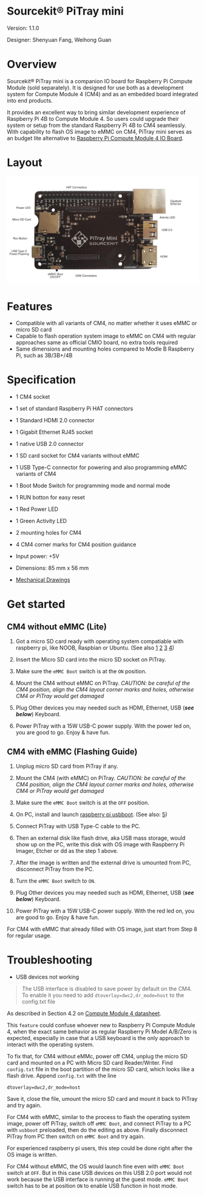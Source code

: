 Sourcekit&reg; PiTray mini
===

Version: 1.1.0

Designer: Shenyuan Fang, Weihong Guan

# Overview

Sourcekit&reg; PiTray mini is a companion IO board for Raspberry Pi Compute Module (sold separately). It is designed for use both as a development system for Compute Module 4 (CM4) and as an embedded board integrated into end products.

It provides an excellent way to bring similar development experience of Raspberry Pi 4B to Compute Module 4. So users could upgrade their system or setup from the standard Raspberry Pi 4B to CM4 seamlessly. With capability to flash OS image to eMMC on CM4, PiTray mini serves as an budget lite alternative to [Raspberry Pi Compute Module 4 IO Board](https://www.raspberrypi.org/products/compute-module-4-io-board/).

# Layout

![layout](./PiTray-mini-layout.jpg)

# Features

* Compatible with all variants of CM4, no matter whether it uses eMMC or micro SD card
* Capable to flash operation system image to eMMC on CM4 with regular approaches same as official CMIO board, no extra tools required
* Same dimensions and mounting holes compared to Modle B Raspberry Pi, such as 3B/3B+/4B

# Specification

* 1 CM4 socket
* 1 set of standard Raspberry Pi HAT connectors
* 1 Standard HDMI 2.0 connector
* 1 Gigabit Ethernet RJ45 socket
* 1 native USB 2.0 connector
* 1 SD card socket for CM4 variants without eMMC
* 1 USB Type-C connector for powering and also programming eMMC variants of CM4
* 1 Boot Mode Switch for programming mode and normal mode
* 1 RUN botton for easy reset
* 1 Red Power LED
* 1 Green Activity LED
* 2 mounting holes for CM4
* 4 CM4 corner marks for CM4 position guidance

* Input power: +5V
* Dimensions: 85 mm x 56 mm
* [Mechanical Drawings](PiTray-mini-mech.pdf ':ignore')

# Get started

## CM4 without eMMC (Lite)

1. Got a micro SD card ready with operating system compatiable with raspberry pi, like NOOB, Raspbian or Ubuntu. (See also [1](https://www.raspberrypi.org/software/) [2](https://www.raspberrypi.org/software/operating-systems/) [3](https://www.raspberrypi.org/documentation/installation/installing-images/) [4](https://projects.raspberrypi.org/en/projects/raspberry-pi-setting-up))

2. Insert the Micro SD card into the micro SD socket on PiTray.

3. Make sure the `eMMC Boot` switch is at the `ON` position.

4. Mount the CM4 without eMMC on PiTray. *CAUTION: be careful of the CM4 position, align the CM4 layout corner marks and holes, otherwise CM4 or PiTray would get damaged*

5. Plug Other devices you may needed such as HDMI, Ethernet, USB (***see below***) Keyboard.

6. Power PiTray with a 15W USB-C power supply. With the power led on, you are good to go. Enjoy & have fun.

## CM4 with eMMC (Flashing Guide)

1. Unplug micro SD card from PiTray if any.

2. Mount the CM4 (with eMMC) on PiTray. *CAUTION: be careful of the CM4 position, align the CM4 layout corner marks and holes, otherwise CM4 or PiTray would get damaged*

3. Make sure the `eMMC Boot` switch is at the `OFF` position.

4. On PC, install and launch [raspberry pi usbboot](https://github.com/raspberrypi/usbboot). (See also: [5](https://www.raspberrypi.org/documentation/hardware/computemodule/cm-emmc-flashing.md))

5. Connect PiTray with USB Type-C cable to the PC.

6. Then an external disk like flash drive, aka USB mass storage, would show up on the PC, write this disk with OS image with Raspberry Pi Imager, Etcher or dd as the step 1 above.

7. After the image is written and the external drive is umounted from PC, disconnect PiTray from the PC.

8. Turn the `eMMC Boot` switch to `ON`.

9. Plug Other devices you may needed such as HDMI, Ethernet, USB (***see below***) Keyboard.

10. Power PiTray with a 15W USB-C power supply. With the red led on, you are good to go. Enjoy & have fun.

For CM4 with eMMC that already filled with OS image, just start from Step 8 for regular usage.

# Troubleshooting

* USB devices not working

> The USB interface is disabled to save power by default on the CM4. To enable it you need to add `dtoverlay=dwc2,dr_mode=host` to the config.txt file

As described in Section 4.2 on [Compute Module 4 datasheet](https://datasheets.raspberrypi.org/cm4/cm4-datasheet.pdf).

This `feature` could confuse whoever new to Raspberry Pi Compute Module 4, when the exact same behavior as regular Raspberry Pi Model A/B/Zero is expected, especially in case that a USB keyboard is the only approach to interact with the operating system.

To fix that, for CM4 without eMMc, power off CM4, unplug the micro SD card and mounted on a PC with Micro SD card Reader/Writer. Find `config.txt` file in the boot partition of the micro SD card, which looks like a flash drive. Append `config.txt` with the line

```
dtoverlay=dwc2,dr_mode=host
```

Save it, close the file, umount the micro SD card and mount it back to PiTray and try again.

For CM4 with eMMC, similar to the process to flash the operating system image, power off PiTray, switch off `eMMC Boot`, and connect PiTray to a PC with `usbboot` preloaded, then do the editing as above. Finally disconnect PiTray from PC then switch on `eMMC Boot` and try again.

For experienced raspberry pi users, this step could be done right after the OS image is written.

For CM4 without eMMC, the OS would launch fine even with `eMMC Boot` switch at `OFF`. But in this case USB devices on this USB 2.0 port would not work because the USB interface is running at the guest mode. `eMMC Boot` switch has to be at position `ON` to enable USB function in host mode.
